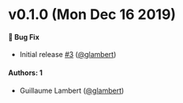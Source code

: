 # v0.1.0 (Mon Dec 16 2019)

#### 🐛  Bug Fix

- Initial release [#3](https://github.com/glambert/auto-lerna-independent-poc/pull/3) ([@glambert](https://github.com/glambert))

#### Authors: 1

- Guillaume Lambert ([@glambert](https://github.com/glambert))